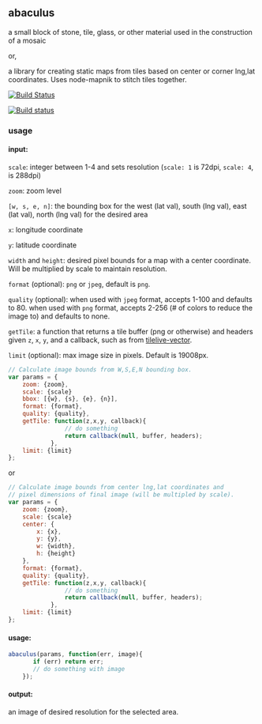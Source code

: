 ## abaculus
a small block of stone, tile, glass, or other material used in the construction of a mosaic

or,

a library for creating static maps from tiles based on center or corner lng,lat coordinates.
Uses node-mapnik to stitch tiles together.

[![Build Status](https://travis-ci.org/mapbox/abaculus.svg?branch=master)](https://travis-ci.org/mapbox/abaculus)

[![Build status](https://ci.appveyor.com/api/projects/status/k5e2v42uhbda1ihx)](https://ci.appveyor.com/project/Mapbox/abaculus)

### usage

#### input:
`scale`: integer between 1-4 and sets resolution (`scale: 1` is 72dpi, `scale: 4`, is 288dpi)

`zoom`: zoom level

`[w, s, e, n]`: the bounding box for the west (lat val), south (lng val), east (lat val), north (lng val) for the desired area

`x`: longitude coordinate

`y`: latitude coordinate

`width` and `height`: desired pixel bounds for a map with a center coordinate. Will be multiplied by scale to maintain resolution.

`format` (optional): `png` or `jpeg`, default is `png`.

`quality` (optional): when used with `jpeg` format, accepts 1-100 and defaults to 80. when used with `png` format, accepts 2-256 (# of colors to reduce the image to) and defaults to none.

`getTile`: a function that returns a tile buffer (png or otherwise) and headers given `z`, `x`, `y`, and a callback, such as from [tilelive-vector](https://github.com/mapbox/tilelive-vector/blob/master/index.js#L107-L200).

`limit` (optional): max image size in pixels. Default is 19008px.

```javascript
// Calculate image bounds from W,S,E,N bounding box.
var params = {
	zoom: {zoom},
	scale: {scale}
    bbox: [{w}, {s}, {e}, {n}],
    format: {format},
    quality: {quality},
    getTile: function(z,x,y, callback){
    			// do something
			    return callback(null, buffer, headers);
			},
	limit: {limit}
};
```
or
```javascript
// Calculate image bounds from center lng,lat coordinates and
// pixel dimensions of final image (will be multipled by scale).
var params = {
	zoom: {zoom},
	scale: {scale}
    center: {
    	x: {x},
    	y: {y},
    	w: {width},
    	h: {height}
    },
    format: {format},
    quality: {quality},
    getTile: function(z,x,y, callback){
    			// do something
			    return callback(null, buffer, headers);
			},
	limit: {limit}
};
```
#### usage:
``` javascript
abaculus(params, function(err, image){
       if (err) return err;
       // do something with image
	});
```

#### output:
an image of desired resolution for the selected area.
